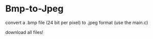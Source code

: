 # Bmp-to-Jpeg
convert a .bmp file (24 bit per pixel) to .jpeg format (use the main.c)

download all files!
